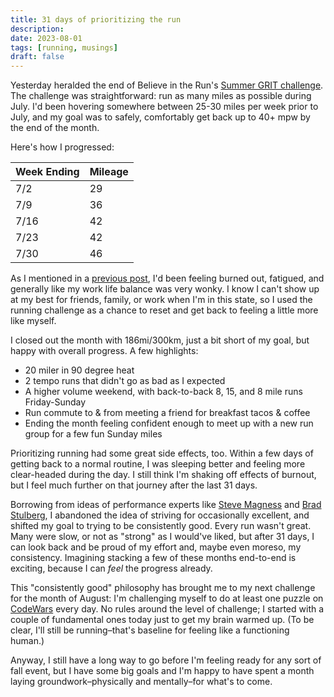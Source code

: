 ```yaml
---
title: 31 days of prioritizing the run
description: 
date: 2023-08-01
tags: [running, musings]
draft: false
---
```


Yesterday heralded the end of Believe in the Run's [Summer GRIT challenge](https://believeintherun.com/event/summer-grit-2023/). The challenge was straightforward: run as many miles as possible during July. I'd been hovering somewhere between 25-30 miles per week prior to July, and my goal was to safely, comfortably get back up to 40+ mpw by the end of the month.

Here's how I progressed:

| Week Ending  | Mileage   | 
|--------------|-----------|
| 7/2          | 29        |
| 7/9          | 36        |
| 7/16         | 42        |
| 7/23         | 42        |
| 7/30         | 46        |


As I mentioned in a [previous post](https://whyli.me/blog/importance-of-balance/), I'd been feeling burned out, fatigued, and generally like my work life balance was very wonky. I know I can't show up at my best for friends, family, or work when I'm in this state, so I used the running challenge as a chance to reset and get back to feeling a little more like myself. 

I closed out the month with 186mi/300km, just a bit short of my goal, but happy with overall progress. A few highlights: 

+ 20 miler in 90 degree heat
+ 2 tempo runs that didn't go as bad as I expected
+ A higher volume weekend, with back-to-back 8, 15, and 8 mile runs Friday-Sunday
+ Run commute to & from meeting a friend for breakfast tacos & coffee
+ Ending the month feeling confident enough to meet up with a new run group for a few fun Sunday miles

Prioritizing running had some great side effects, too. Within a few days of getting back to a normal routine, I was sleeping better and feeling more clear-headed during the day. I still think I'm shaking off effects of burnout, but I feel much further on that journey after the last 31 days. 

Borrowing from ideas of performance experts like [Steve Magness](https://www.stevemagness.com/) and [Brad Stulberg](https://www.bradstulberg.com/), I abandoned the idea of striving for occasionally excellent, and shifted my goal to trying to be consistently good. Every run wasn't great. Many were slow, or not as "strong" as I would've liked, but after 31 days, I can look back and be proud of my effort and, maybe even moreso, my consistency. Imagining stacking a few of these months end-to-end is exciting, because I can _feel_ the progress already. 

This "consistently good" philosophy has brought me to my next challenge for the month of August: I'm challenging myself to do at least one puzzle on [CodeWars](https://codewars.com) every day. No rules around the level of challenge; I started with a couple of fundamental ones today just to get my brain warmed up. (To be clear, I'll still be running–that's baseline for feeling like a functioning human.)

Anyway, I still have a long way to go before I'm feeling ready for any sort of fall event, but I have some big goals and I'm happy to have spent a month laying groundwork–physically and mentally–for what's to come.

